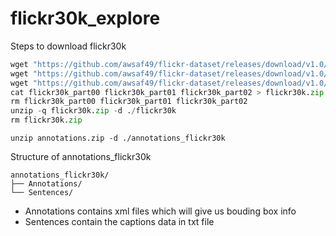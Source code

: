 # flickr30k_explore

Steps to download flickr30k
```python
wget "https://github.com/awsaf49/flickr-dataset/releases/download/v1.0/flickr30k_part00"
wget "https://github.com/awsaf49/flickr-dataset/releases/download/v1.0/flickr30k_part01"
wget "https://github.com/awsaf49/flickr-dataset/releases/download/v1.0/flickr30k_part02"
cat flickr30k_part00 flickr30k_part01 flickr30k_part02 > flickr30k.zip
rm flickr30k_part00 flickr30k_part01 flickr30k_part02
unzip -q flickr30k.zip -d ./flickr30k
rm flickr30k.zip
```

```bashrc
unzip annotations.zip -d ./annotations_flickr30k
```

Structure of annotations_flickr30k
```plaintext
annotations_flickr30k/
├── Annotations/
└── Sentences/
```

- Annotations contains xml files which will give us bouding box info
- Sentences contain the captions data in txt file


